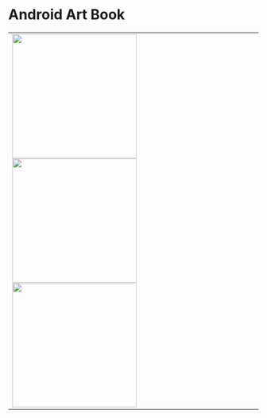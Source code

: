 # Android Art Book

<table>
  <tr>
    <td>
<img src= "https://github.com/mertkolgu/android-art-book/blob/master/app/src/main/res/drawable/ss1.png" width = 250>
<img src= "https://github.com/mertkolgu/android-art-book/blob/master/app/src/main/res/drawable/ss2.png" width = 250>
<img src= "https://github.com/mertkolgu/android-art-book/blob/master/app/src/main/res/drawable/ss3.png" width = 250>
    </td>
   </tr>
</table>
